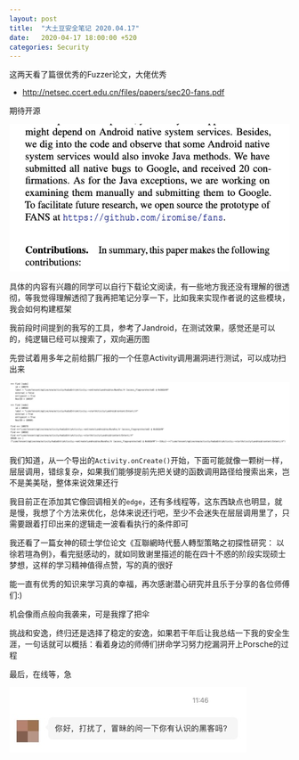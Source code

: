 ```yaml
---
layout: post
title:  "大土豆安全笔记 2020.04.17"
date:   2020-04-17 18:00:00 +520
categories: Security
---
```


这两天看了篇很优秀的Fuzzer论文，大佬优秀
- http://netsec.ccert.edu.cn/files/papers/sec20-fans.pdf

期待开源

![IMAGE](/assets/resources/80215C4C064303013A2411486FD5316B.jpg)

具体的内容有兴趣的同学可以自行下载论文阅读，有一些地方我还没有理解的很透彻，等我觉得理解透彻了我再把笔记分享一下，比如我来实现作者说的这些模块，我会如何构建框架

我前段时间提到的我写的工具，参考了Jandroid，在测试效果，感觉还是可以的，纯逻辑已经可以搜索了，双向遍历图

先尝试着用多年之前给鹅厂报的一个任意Activity调用漏洞进行测试，可以成功扫出来

![IMAGE](/assets/resources/493D1DDBADBF24343A92E5B03E7D9ACA.jpg)

我们知道，从一个导出的`Activity.onCreate()`开始，下面可能就像一颗树一样，层层调用，错综复杂，如果我们能够提前先把关键的函数调用路径给搜索出来，岂不是美美哒，整体来说效果还行

我目前正在添加其它像回调相关的`edge`，还有多线程等，这东西缺点也明显，就是慢，我想了个方法来优化，总体来说还行吧，至少不会迷失在层层调用里了，只需要跟着打印出来的逻辑走一波看看执行的条件即可

我还看了一篇女神的硕士学位论文《互聯網時代藝人轉型策略之初探性研究： 以徐若瑄為例》，看完挺感动的，就如同致谢里描述的能在四十不惑的阶段实现硕士梦想，这样的学习精神值得点赞，写的真的很好

能一直有优秀的知识来学习真的幸福，再次感谢潜心研究并且乐于分享的各位师傅们:)

机会像雨点般向我袭来，可是我撑了把伞

挑战和安逸，终归还是选择了稳定的安逸，如果若干年后让我总结一下我的安全生涯，一句话就可以概括：看着身边的师傅们拼命学习努力挖漏洞开上Porsche的过程

最后，在线等，急

![IMAGE](/assets/resources/EDF708E08D609A2464B760E11927B1B7.jpg)